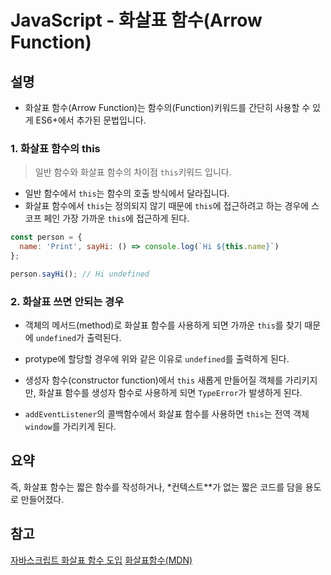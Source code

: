 # JavaScript - 화살표 함수(Arrow Function)

## 설명

- 화살표 함수(Arrow Function)는 함수의(Function)키워드를 간단히 사용할 수 있게 ES6+에서 추가된 문법입니다.

### 1. 화살표 함수의 this

> 일반 함수와 화살표 함수의 차이점 `this`키워드 입니다.

- 일반 함수에서 `this`는 함수의 호출 방식에서 달라집니다.
- 화살표 함수에서 `this`는 정의되지 않기 때문에 `this`에 접근하려고 하는 경우에 스코프  페인 가장 가까운 `this`에 접근하게 된다.

```javascript
const person = {
  name: 'Print', sayHi: () => console.log(`Hi ${this.name}`)              
}; 

person.sayHi(); // Hi undefined
```

### 2. 화살표 쓰면 안되는 경우

- 객체의 메서드(method)로 화살표 함수를 사용하게 되면 가까운 `this`를 찾기 때문에 `undefined`가 출력된다.

- protype에 할당할 경우에 위와 같은 이유로 `undefined`를 출력하게 된다.

- 생성자 함수(constructor function)에서 `this` 새롭게 만들어질 객체를 가리키지만, 화살표 함수를 생성자 함수로 사용하게 되면 `TypeError`가 발생하게 된다.

- `addEventListener`의 콜백함수에서 화살표 함수를 사용하면 `this`는 전역 객체 `window`를 가리키게 된다.

## 요약

즉, 화살표 함수는 짧은 함수를 작성하거나, *컨텍스트**가 없는 짧은 코드를 담을 용도로 만들어졌다.

## 참고
[자바스크립트 화살표 함수 도입](https://ui.toast.com/weekly-pick/ko_20160912)
[화살표함수(MDN)](https://developer.mozilla.org/ko/docs/Web/JavaScript/Reference/Functions/Arrow_functions)
